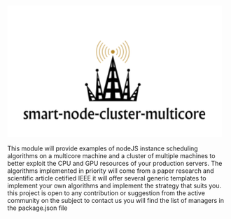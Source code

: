 [![Express Logo](https://raw.githubusercontent.com/frsab/smart-node-cluster-multicore/master/img/logo-smart-node-cluster-multicore.png)](http://todowebsite.com/)

This module will provide examples of nodeJS instance scheduling algorithms on a multicore machine and a cluster of multiple machines to better exploit the CPU and GPU resources of your production servers.
The algorithms implemented in priority will come from a paper research and scientific article cetified IEEE
it will offer several generic templates to implement your own algorithms and implement the strategy that suits you.
 
this project is open to any contribution or suggestion from the active community on the subject
to contact us you will find the list of managers in the package.json file